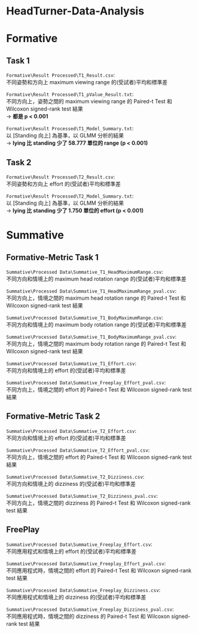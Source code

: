 # HeadTurner-Data-Analysis

# Formative
## Task 1
`Formative\Result Processed\T1_Result.csv`:  
不同姿勢和方向上 maximum viewing range 的(受試者)平均和標準差

`Formative\Result Processed\T1_pValue_Result.txt`:  
不同方向上，姿勢之間的 maximum viewing range 的 Paired-t Test 和 Wilcoxon signed-rank test 結果  
-> **都是 p < 0.001**

`Formative\Result Processed\T1_Model_Summary.txt`:  
以 [Standing 向上] 為基準，以 GLMM 分析的結果  
-> **lying 比 standing 少了 58.777 單位的 range (p < 0.001)**


## Task 2
`Formative\Result Processed\T2_Result.csv`:  
不同姿勢和方向上 effort 的(受試者)平均和標準差

`Formative\Result Processed\T2_Model_Summary.txt`:  
以 [Standing 向上] 為基準，以 GLMM 分析的結果  
-> **lying 比 standing 少了 1.750 單位的 effort (p < 0.001)**

# Summative
## Formative-Metric Task 1
`Summative\Processed Data\Summative_T1_HeadMaximumRange.csv`:  
不同方向和情境上的 maximum head rotation range 的(受試者)平均和標準差

`Summative\Processed Data\Summative_T1_HeadMaximumRange_pval.csv`:  
不同方向上，情境之間的 maximum head rotation range 的 Paired-t Test 和 Wilcoxon signed-rank test 結果

`Summative\Processed Data\Summative_T1_BodyMaximumRange.csv`:  
不同方向和情境上的 maximum body rotation range 的(受試者)平均和標準差

`Summative\Processed Data\Summative_T1_BodyMaximumRange_pval.csv`:  
不同方向上，情境之間的 maximum body rotation range 的 Paired-t Test 和 Wilcoxon signed-rank test 結果

`Summative\Processed Data\Summative_T1_Effort.csv`:  
不同方向和情境上的 effort 的(受試者)平均和標準差

`Summative\Processed Data\Summative_Freeplay_Effort_pval.csv`:  
不同方向上，情境之間的 effort 的 Paired-t Test 和 Wilcoxon signed-rank test 結果

## Formative-Metric Task 2
`Summative\Processed Data\Summative_T2_Effort.csv`:  
不同方向和情境上的 effort 的(受試者)平均和標準差

`Summative\Processed Data\Summative_T2_Effort_pval.csv`:  
不同方向上，情境之間的 effort 的 Paired-t Test 和 Wilcoxon signed-rank test 結果

`Summative\Processed Data\Summative_T2_Dizziness.csv`:  
不同方向和情境上的 dizziness 的(受試者)平均和標準差

`Summative\Processed Data\Summative_T2_Dizziness_pval.csv`:  
不同方向上，情境之間的 dizziness 的 Paired-t Test 和 Wilcoxon signed-rank test 結果

## FreePlay
`Summative\Processed Data\Summative_Freeplay_Effort.csv`:  
不同應用程式和情境上的 effort 的(受試者)平均和標準差

`Summative\Processed Data\Summative_Freeplay_Effort_pval.csv`:  
不同應用程式時，情境之間的 effort 的 Paired-t Test 和 Wilcoxon signed-rank test 結果

`Summative\Processed Data\Summative_Freeplay_Dizziness.csv`:  
不同應用程式和情境上的 dizziness 的(受試者)平均和標準差

`Summative\Processed Data\Summative_Freeplay_Dizziness_pval.csv`:  
不同應用程式時，情境之間的 dizziness 的 Paired-t Test 和 Wilcoxon signed-rank test 結果
